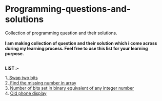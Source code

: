 # Programming-questions-and-solutions</br>
Collection of programming question and their solutions.</br></br>
<b>I am making collection of question and their solution which i come across during my learning process.
Feel free to use this list for your learning purpose.</b></br></br>

<b>LIST :-</b></br>

1.<a href= https://github.com/vivekjain202/Programming-questions-and-solutions/blob/master/swap%20two%20bits.txt> Swap two bits</a></br>
2.<a href= https://github.com/vivekjain202/Programming-questions-and-solutions/blob/master/Find%20missing%20numbers%20in%20array.txt> Find the missing number in array</a></br>
3. <a href= https://github.com/vivekjain202/Programming-questions-and-solutions/blob/master/Number%20of%20set%20bits%20in%20a%20number.txt> Number of bits set in binary equivalent of any integer number </a></br>
4. <a href=https://github.com/vivekjain202/Programming-questions-and-solutions/blob/master/Old%20phone%20display.txt> Old phone display </a></br>

